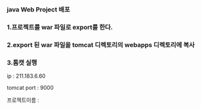 ### java Web Project  배포


### 1.프로젝트를 war 파일로 export를 한다.

### 2.export 된 war 파일을 tomcat 디렉토리의 webapps 디렉토리에 복사

### 3.톰캣 실행


ip : 211.183.6.60

tomcat port : 9000

프로젝트이름 : 

